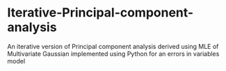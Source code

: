 # Iterative-Principal-component-analysis
An iterative version of Principal component analysis derived using MLE of Multivariate Gaussian implemented using Python for an errors in variables model
